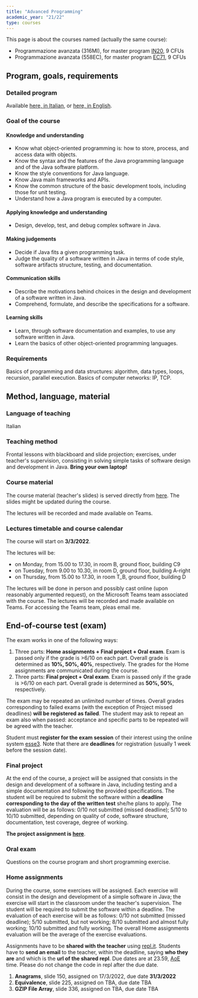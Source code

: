 ```yaml
---
title: "Advanced Programming"
academic_year: "21/22"
type: courses
---
```


This page is about the courses named (actually the same course):
- Programmazione avanzata (316MI), for master program [IN20](https://corsi.units.it/IN20/descrizione-corso), 9 CFUs
- Programmazione avanzata (558EC), for master program [EC71](https://corsi.units.it/EC71/descrizione-corso), 9 CFUs

## Program, goals, requirements

### Detailed program
Available [here, in Italian](https://corsi.units.it/in20/modulo/programmazione-avanzata-316mi-2021-in205-ord-2016-informatica), or [here, in English](https://corsi.units.it/en/in20/teaching-unit/316mi-2021-in205-ord-2016-informatica).

### Goal of the course

#### Knowledge and understanding
- Know what object-oriented programming is: how to store, process, and access data with objects.
- Know the syntax and the features of the Java programming language and of the Java software platform.
- Know the style conventions for Java language.
- Know Java main frameworks and APIs.
- Know the common structure of the basic development tools, including those for unit testing.
- Understand how a Java program is executed by a computer.

#### Applying knowledge and understanding
- Design, develop, test, and debug complex software in Java.

#### Making judgements
- Decide if Java fits a given programming task.
- Judge the quality of a software written in Java in terms of code style, software artifacts structure, testing, and documentation.

#### Communication skills
- Describe the motivations behind choices in the design and development of a software written in Java.
- Comprehend, formulate, and describe the specifications for a software.

#### Learning skills
- Learn, through software documentation and examples, to use any software written in Java.
- Learn the basics of other object-oriented programming languages.

### Requirements
Basics of programming and data structures: algorithm, data types, loops, recursion, parallel execution.
Basics of computer networks: IP, TCP.

## Method, language, material

### Language of teaching
Italian

### Teaching method
Frontal lessons with blackboard and slide projection; exercises, under teacher's supervision, consisting in solving simple tasks of software design and development in Java.
**Bring your own laptop!**

### Course material
The course material (teacher's slides) is served directly from [here](slides/index.html).
The slides might be updated during the course.

The lectures will be recorded and made available on Teams.

### Lectures timetable and course calendar
The course will start on **3/3/2022**.

The lectures will be:
- on Monday, from 15.00 to 17.30, in room B, ground floor, building C9
- on Tuesday, from 9.00 to 10.30, in room D, ground floor, building A-right
- on Thursday, from 15.00 to 17.30, in room T_B, ground floor, building D

The lectures will be done in person and possibly cast online (upon reasonably argumented request), on the Microsoft Teams team associated with the course.
The lectures will be recorded and made available on Teams.
For accessing the Teams team, pleas email me.

## End-of-course test (exam)
The exam works in one of the following ways:
1. Three parts: **Home assignments + Final project + Oral exam**.
Exam is passed only if the grade is >6/10 on each part. Overall grade is determined as **10%, 50%, 40%**, respectively.
The grades for the Home assignments are communicated during the course.
2. Three parts: **Final project + Oral exam**.
Exam is passed only if the grade is >6/10 on each part.
Overall grade is determined as **50%, 50%**, respectively.

The exam may be repeated an unlimited number of times.
Overall grades corresponding to failed exams (with the exception of Project missed deadlines) **will be registered as failed**.
The student may ask to repeat an exam also when passed: acceptance and specific parts to be repeated will be agreed with the teacher.

Student must **register for the exam session** of their interest using the online system [esse3](https://esse3.units.it/).
Note that there are **deadlines** for registration (usually 1 week before the session date).

### Final project
At the end of the course, a project will be assigned that consists in the design and development of a software in Java, including testing and a simple documentation and following the provided specifications.
The student will be required to submit the software within a **deadline corresponding to the day of the written test** she/he plans to apply.
The evaluation will be as follows: 0/10 not submitted (missed deadline); 5/10 to 10/10 submitted, depending on quality of code, software structure, documentation, test coverage, degree of working.

**The project assignment is [here](project/)**.

### Oral exam
Questions on the course program and short programming exercise.

### Home assignments
During the course, some exercises will be assigned.
Each exercise will consist in the design and development of a simple software in Java; the exercise will start in the classroom under the teacher's supervision.
The student will be required to submit the software within a deadline.
The evaluation of each exercise will be as follows: 0/10 not submitted (missed deadline); 5/10 submitted, but not working; 8/10 submitted and almost fully working; 10/10 submitted and fully working.
The overall Home assignments evaluation will be the average of the exercise evaluations.

Assignments have to be **shared with the teacher** using [repl.it](http://repl.it/).
Students have to **send an email** to the teacher, within the deadline, saying **who they are** and which is the **url of the shared repl**.
Due dates are at 23.59, [AoE](https://en.wikipedia.org/wiki/Anywhere_on_Earth) time.
Please do not change the code in repl after the due date.
1. **Anagrams**, slide 150, assigned on 17/3/2022, due date **31/3/2022**
2. **Equivalence**, slide 225, assigned on TBA, due date TBA
3. **GZIP File Array**, slide 336, assigned on TBA, due date TBA
